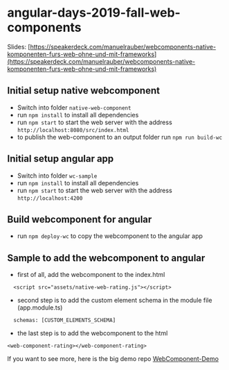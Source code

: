 # angular-days-2019-fall-web-components

Slides: [https://speakerdeck.com/manuelrauber/webcomponents-native-komponenten-furs-web-ohne-und-mit-frameworks](https://speakerdeck.com/manuelrauber/webcomponents-native-komponenten-furs-web-ohne-und-mit-frameworks)

## Initial setup native webcomponent
- Switch into folder `native-web-component`
- run `npm install` to install all dependencies
- run `npm start` to start the web server with the address `http://localhost:8080/src/index.html`
- to publish the web-component to an output folder run `npm run build-wc`

## Initial setup angular app
- Switch into folder `wc-sample`
- run `npm install` to install all dependencies
- run `npm start` to start the web server with the address `http://localhost:4200`

## Build webcomponent for angular
- run `npm deploy-wc` to copy the webcomponent to the angular app

## Sample to add the webcomponent to angular

- first of all, add the webcomponent to the index.html
```
  <script src="assets/native-web-rating.js"></script>
```

- second step is to add the custom element schema in the module file (app.module.ts)
```
  schemas: [CUSTOM_ELEMENTS_SCHEMA]
```

- the last step is to add the webcomponent to the html
```
<web-component-rating></web-component-rating>
```

If you want to see more, here is the big demo repo [WebComponent-Demo](https://github.com/thinktecture-labs/web-components-chat)
